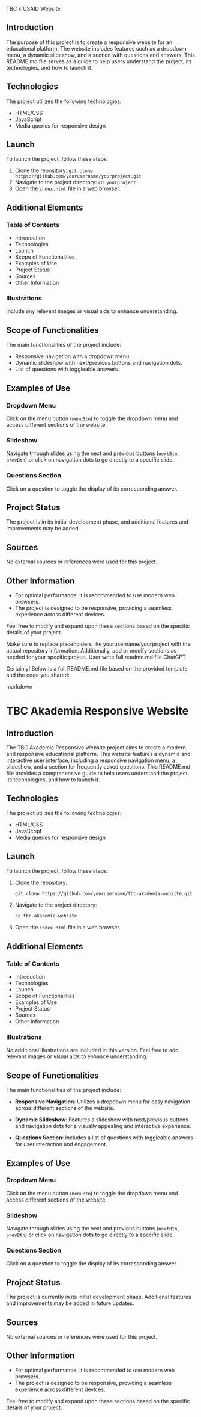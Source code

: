 TBC x USAID Website

## Introduction

The purpose of this project is to create a responsive website for an educational platform. The website includes features such as a dropdown menu, a dynamic slideshow, and a section with questions and answers. This README.md file serves as a guide to help users understand the project, its technologies, and how to launch it.

## Technologies

The project utilizes the following technologies:

- HTML/CSS
- JavaScript
- Media queries for responsive design

## Launch

To launch the project, follow these steps:

1. Clone the repository: `git clone https://github.com/yourusername/yourproject.git`
2. Navigate to the project directory: `cd yourproject`
3. Open the `index.html` file in a web browser.

## Additional Elements

### Table of Contents

- Introduction
- Technologies
- Launch
- Scope of Functionalities
- Examples of Use
- Project Status
- Sources
- Other Information

### Illustrations

Include any relevant images or visual aids to enhance understanding.

## Scope of Functionalities

The main functionalities of the project include:

- Responsive navigation with a dropdown menu.
- Dynamic slideshow with next/previous buttons and navigation dots.
- List of questions with toggleable answers.

## Examples of Use

### Dropdown Menu

Click on the menu button (`menuBtn`) to toggle the dropdown menu and access different sections of the website.

### Slideshow

Navigate through slides using the next and previous buttons (`nextBtn`, `prevBtn`) or click on navigation dots to go directly to a specific slide.

### Questions Section

Click on a question to toggle the display of its corresponding answer.

## Project Status

The project is in its initial development phase, and additional features and improvements may be added.

## Sources

No external sources or references were used for this project.

## Other Information

- For optimal performance, it is recommended to use modern web browsers.
- The project is designed to be responsive, providing a seamless experience across different devices.

Feel free to modify and expand upon these sections based on the specific details of your project.

Make sure to replace placeholders like yourusername/yourproject with the actual repository information. Additionally, add or modify sections as needed for your specific project.
User
write full readme.md file
ChatGPT

Certainly! Below is a full README.md file based on the provided template and the code you shared:

markdown

# TBC Akademia Responsive Website

## Introduction

The TBC Akademia Responsive Website project aims to create a modern and responsive educational platform. This website features a dynamic and interactive user interface, including a responsive navigation menu, a slideshow, and a section for frequently asked questions. This README.md file provides a comprehensive guide to help users understand the project, its technologies, and how to launch it.

## Technologies

The project utilizes the following technologies:

- HTML/CSS
- JavaScript
- Media queries for responsive design

## Launch

To launch the project, follow these steps:

1. Clone the repository:

   ```bash
   git clone https://github.com/yourusername/tbc-akademia-website.git
   ```

2. Navigate to the project directory:

   ```bash
   cd tbc-akademia-website
   ```

3. Open the `index.html` file in a web browser.

## Additional Elements

### Table of Contents

- Introduction
- Technologies
- Launch
- Scope of Functionalities
- Examples of Use
- Project Status
- Sources
- Other Information

### Illustrations

No additional illustrations are included in this version. Feel free to add relevant images or visual aids to enhance understanding.

## Scope of Functionalities

The main functionalities of the project include:

- **Responsive Navigation**: Utilizes a dropdown menu for easy navigation across different sections of the website.

- **Dynamic Slideshow**: Features a slideshow with next/previous buttons and navigation dots for a visually appealing and interactive experience.

- **Questions Section**: Includes a list of questions with toggleable answers for user interaction and engagement.

## Examples of Use

### Dropdown Menu

Click on the menu button (`menuBtn`) to toggle the dropdown menu and access different sections of the website.

### Slideshow

Navigate through slides using the next and previous buttons (`nextBtn`, `prevBtn`) or click on navigation dots to go directly to a specific slide.

### Questions Section

Click on a question to toggle the display of its corresponding answer.

## Project Status

The project is currently in its initial development phase. Additional features and improvements may be added in future updates.

## Sources

No external sources or references were used for this project.

## Other Information

- For optimal performance, it is recommended to use modern web browsers.
- The project is designed to be responsive, providing a seamless experience across different devices.

Feel free to modify and expand upon these sections based on the specific details of your project.
